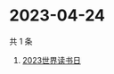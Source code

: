 # 2023-04-24

共 1 条

<!-- BEGIN -->
<!-- 最后更新时间 Mon Apr 24 2023 01:02:05 GMT+0800 (China Standard Time) -->

1. [2023世界读书日](https://www.zhihu.com/search?q=2023世界读书日)

<!-- END -->
